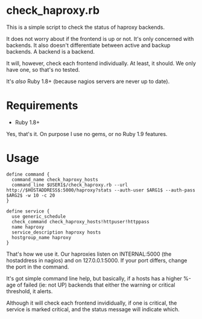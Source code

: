 # check_haproxy.rb

This is a simple script to check the status of haproxy backends.

It does not worry about if the frontend is up or not. It's only concerned
with backends.  It also doesn't differentiate between active and backup
backends.  A backend is a backend.

It will, however, check each frontend individually. At least, it should. We
only have one, so that's no tested.

It's *also* Ruby 1.8+ (because nagios servers are never up to date).

# Requirements

* Ruby 1.8+

Yes, that's it. On purpose I use no gems, or no Ruby 1.9 features.

# Usage

```
define command {
  command_name check_haproxy_hosts
  command_line $USER1$/check_haproxy.rb --url http://$HOSTADDRESS$:5000/haproxy?stats --auth-user $ARG1$ --auth-pass $ARG2$ -w 10 -c 20
}

define service {
  use generic_schedule
  check_command check_haproxy_hosts!httpuser!httppass
  name haproxy
  service_description haproxy hosts
  hostgroup_name haproxy
}
```

That's how we use it. Our haproxies listen on INTERNAL:5000 (the hostaddress in nagios)
and on 127.0.0.1:5000.  If your port differs, change the port in the command.

It's got simple command line help, but basically, if a hosts has a higher %-age of
failed (ie: not UP) backends that either the warning or critical threshold, it alerts.

Although it will check each frontend invididually, if one is critical, the service is
marked critical, and the status message will indicate which.



